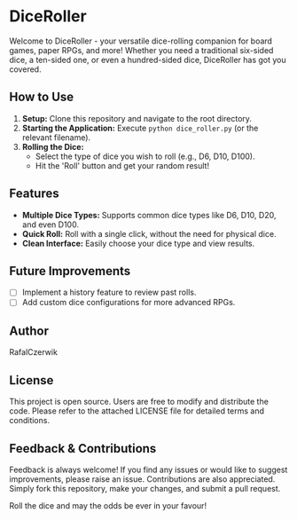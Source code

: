 # DiceRoller

Welcome to DiceRoller - your versatile dice-rolling companion for board games, paper RPGs, and more! Whether you need a traditional six-sided dice, a ten-sided one, or even a hundred-sided dice, DiceRoller has got you covered.

## How to Use

1. **Setup:** Clone this repository and navigate to the root directory.
2. **Starting the Application:** Execute `python dice_roller.py` (or the relevant filename).
3. **Rolling the Dice:** 
   - Select the type of dice you wish to roll (e.g., D6, D10, D100).
   - Hit the 'Roll' button and get your random result!

## Features

- **Multiple Dice Types:** Supports common dice types like D6, D10, D20, and even D100.
- **Quick Roll:** Roll with a single click, without the need for physical dice.
- **Clean Interface:** Easily choose your dice type and view results.

## Future Improvements

- [ ] Implement a history feature to review past rolls.
- [ ] Add custom dice configurations for more advanced RPGs.
  
## Author

RafalCzerwik

## License

This project is open source. Users are free to modify and distribute the code. Please refer to the attached LICENSE file for detailed terms and conditions.

## Feedback & Contributions

Feedback is always welcome! If you find any issues or would like to suggest improvements, please raise an issue. Contributions are also appreciated. Simply fork this repository, make your changes, and submit a pull request.

Roll the dice and may the odds be ever in your favour!

